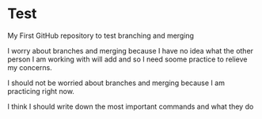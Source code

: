 # Test
My First GitHub repository to test branching and merging

I worry about branches and merging because I have no idea what the other person I am working with will add and so I need soome practice to relieve my concerns.

I should not be worried about branches and merging because I am practicing right now.

I think I should write down the most important commands and what they do